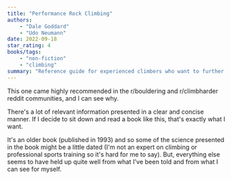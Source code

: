 ```yaml
---
title: "Performance Rock Climbing"
authors:
    - "Dale Goddard"
    - "Udo Neumann"
date: 2022-09-18
star_rating: 4
books/tags:
    - "non-fiction"
    - "climbing"
summary: "Reference guide for experienced climbers who want to further hone their skills. Has newspaper comic-style characters as well as photos to show off the various techniques. Expresses a lot of information succinctly, it doesn't waste your time."
---
```

This one came highly recommended in the r/bouldering and r/climbharder reddit communities, and I can see why.

There's a lot of relevant information presented in a clear and concise manner. If I decide to sit down and read a book like this, that's exactly what I want.

It's an older book (published in 1993) and so some of the science presented in the book might be a little dated (I'm not an expert on climbing or professional sports training so it's hard for me to say). But, everything else seems to have held up quite well from what I've been told and from what I can see for myself.
